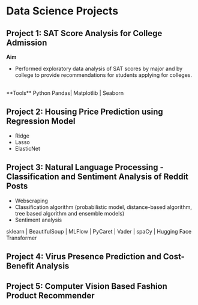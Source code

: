 # Data Science Projects

## Project 1: SAT Score Analysis for College Admission
**Aim**
- Performed exploratory data analysis of SAT scores by major and by college to provide recommendations for students applying for colleges.
<br>
**Tools**
Python Pandas| Matplotlib | Seaborn

## Project 2: Housing Price Prediction using Regression Model
- Ridge
- Lasso
- ElasticNet

## Project 3: Natural Language Processing - Classification and Sentiment Analysis of Reddit Posts
- Webscraping
- Classification algorithm (probabilistic model, distance-based algorithm, tree based algorithm and ensemble models)
- Sentiment analysis

sklearn | BeautifulSoup | MLFlow | PyCaret | Vader | spaCy | Hugging Face Transformer

## Project 4: Virus Presence Prediction and Cost-Benefit Analysis

## Project 5: Computer Vision Based Fashion Product Recommender
